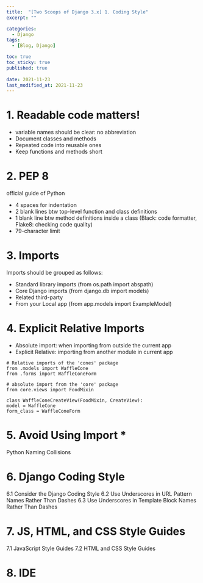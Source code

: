 ```yaml
---
title:  "[Two Scoops of Django 3.x] 1. Coding Style"
excerpt: ""

categories:
  - Django
tags:
  - [Blog, Django]

toc: true
toc_sticky: true
published: true
 
date: 2021-11-23
last_modified_at: 2021-11-23
---
```

# 1. Readable code matters!
- variable names should be clear: no abbreviation
- Document classes and methods
- Repeated code into reusable ones
- Keep functions and methods short

# 2. PEP 8
official guide of Python
- 4 spaces for indentation
- 2 blank lines btw top-level function and class definitions
- 1 blank line btw method definitions inside a class 
  (Black: code formatter, Flake8: checking code quality)
- 79-character limit

# 3. Imports
Imports should be grouped as follows:
- Standard library imports (from os.path import abspath)
- Core Django imports  (from django.db import models)
- Related third-party 
- From your Local app (from app.models import ExampleModel)

# 4. Explicit Relative Imports
- Absolute import: when importing from outside the current app
- Explicit Relative: importing from another module in current app

```
# Relative imports of the 'cones' package
from .models import WaffleCone
from .forms import WaffleConeForm

# absolute import from the 'core' package
from core.views import FoodMixin

class WaffleConeCreateView(FoodMixin, CreateView):
model = WaffleCone
form_class = WaffleConeForm

```

# 5. Avoid Using Import * 
Python Naming Collisions 

# 6. Django Coding Style
6.1 Consider the Django Coding Style
6.2 Use Underscores in URL Pattern Names Rather Than Dashes 
6.3 Use Underscores in Template Block Names Rather Than Dashes

# 7. JS, HTML, and CSS Style Guides
7.1 JavaScript Style Guides 
7.2 HTML and CSS Style Guides 

# 8. IDE 
